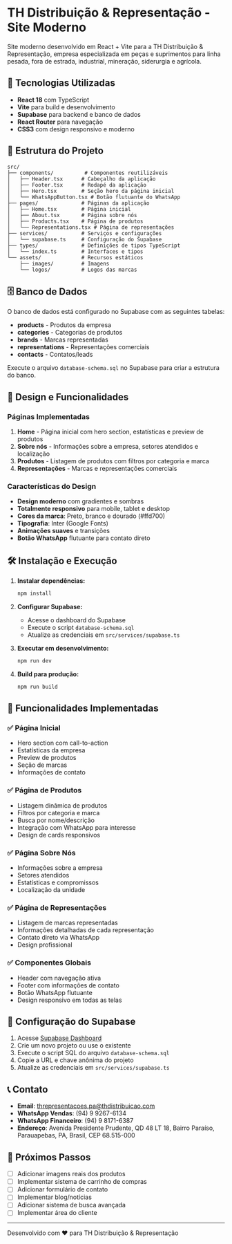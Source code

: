 # TH Distribuição & Representação - Site Moderno

Site moderno desenvolvido em React + Vite para a TH Distribuição & Representação, empresa especializada em peças e suprimentos para linha pesada, fora de estrada, industrial, mineração, siderurgia e agrícola.

## 🚀 Tecnologias Utilizadas

- **React 18** com TypeScript
- **Vite** para build e desenvolvimento
- **Supabase** para backend e banco de dados
- **React Router** para navegação
- **CSS3** com design responsivo e moderno

## 📁 Estrutura do Projeto

```
src/
├── components/          # Componentes reutilizáveis
│   ├── Header.tsx      # Cabeçalho da aplicação
│   ├── Footer.tsx      # Rodapé da aplicação
│   ├── Hero.tsx        # Seção hero da página inicial
│   └── WhatsAppButton.tsx # Botão flutuante do WhatsApp
├── pages/              # Páginas da aplicação
│   ├── Home.tsx        # Página inicial
│   ├── About.tsx       # Página sobre nós
│   ├── Products.tsx    # Página de produtos
│   └── Representations.tsx # Página de representações
├── services/           # Serviços e configurações
│   └── supabase.ts     # Configuração do Supabase
├── types/              # Definições de tipos TypeScript
│   └── index.ts        # Interfaces e tipos
└── assets/             # Recursos estáticos
    ├── images/         # Imagens
    └── logos/          # Logos das marcas
```

## 🗄️ Banco de Dados

O banco de dados está configurado no Supabase com as seguintes tabelas:

- **products** - Produtos da empresa
- **categories** - Categorias de produtos
- **brands** - Marcas representadas
- **representations** - Representações comerciais
- **contacts** - Contatos/leads

Execute o arquivo `database-schema.sql` no Supabase para criar a estrutura do banco.

## 🎨 Design e Funcionalidades

### Páginas Implementadas

1. **Home** - Página inicial com hero section, estatísticas e preview de produtos
2. **Sobre nós** - Informações sobre a empresa, setores atendidos e localização
3. **Produtos** - Listagem de produtos com filtros por categoria e marca
4. **Representações** - Marcas e representações comerciais

### Características do Design

- **Design moderno** com gradientes e sombras
- **Totalmente responsivo** para mobile, tablet e desktop
- **Cores da marca**: Preto, branco e dourado (#ffd700)
- **Tipografia**: Inter (Google Fonts)
- **Animações suaves** e transições
- **Botão WhatsApp** flutuante para contato direto

## 🛠️ Instalação e Execução

1. **Instalar dependências:**
   ```bash
   npm install
   ```

2. **Configurar Supabase:**
   - Acesse o dashboard do Supabase
   - Execute o script `database-schema.sql`
   - Atualize as credenciais em `src/services/supabase.ts`

3. **Executar em desenvolvimento:**
   ```bash
   npm run dev
   ```

4. **Build para produção:**
   ```bash
   npm run build
   ```

## 📱 Funcionalidades Implementadas

### ✅ Página Inicial
- Hero section com call-to-action
- Estatísticas da empresa
- Preview de produtos
- Seção de marcas
- Informações de contato

### ✅ Página de Produtos
- Listagem dinâmica de produtos
- Filtros por categoria e marca
- Busca por nome/descrição
- Integração com WhatsApp para interesse
- Design de cards responsivos

### ✅ Página Sobre Nós
- Informações sobre a empresa
- Setores atendidos
- Estatísticas e compromissos
- Localização da unidade

### ✅ Página de Representações
- Listagem de marcas representadas
- Informações detalhadas de cada representação
- Contato direto via WhatsApp
- Design profissional

### ✅ Componentes Globais
- Header com navegação ativa
- Footer com informações de contato
- Botão WhatsApp flutuante
- Design responsivo em todas as telas

## 🔧 Configuração do Supabase

1. Acesse [Supabase Dashboard](https://supabase.com/dashboard)
2. Crie um novo projeto ou use o existente
3. Execute o script SQL do arquivo `database-schema.sql`
4. Copie a URL e chave anônima do projeto
5. Atualize as credenciais em `src/services/supabase.ts`

## 📞 Contato

- **Email**: threpresentacoes.pa@thdistribuicao.com
- **WhatsApp Vendas**: (94) 9 9267-6134
- **WhatsApp Financeiro**: (94) 9 8171-6387
- **Endereço**: Avenida Presidente Prudente, QD 48 LT 18, Bairro Paraíso, Parauapebas, PA, Brasil, CEP 68.515-000

## 🚀 Próximos Passos

- [ ] Adicionar imagens reais dos produtos
- [ ] Implementar sistema de carrinho de compras
- [ ] Adicionar formulário de contato
- [ ] Implementar blog/notícias
- [ ] Adicionar sistema de busca avançada
- [ ] Implementar área do cliente

---

Desenvolvido com ❤️ para TH Distribuição & Representação